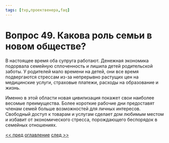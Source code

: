 ```yaml
---
tags: [tvp,проектвенера,faq]
---
```

# Вопрос 49. Какова роль семьи в новом обществе?

В настоящее время оба супруга работают. Денежная экономика подорвала семейную сплоченность и лишила детей родительской заботы. У родителей мало времени на детей, они все время подвергаются стрессам из-за непрерывно растущих цен на медицинские услуги, страховые платежи, расходы на образование и жизнь.

Именно в этой области новая цивилизация покажет свои наиболее весомые преимущества. Более короткие рабочие дни предоставят членам семей больше возможностей для личных интересов. Свободный доступ к товарам и услугам сделает дом любимым местом и избавит от экономического стресса, порождающего беспорядок в семейных отношениях.

[<< пред](Вопрос%2048.%20Каким%20образом%20будет%20осуществляться%20справедливое%20распределение%20ресурсов.md) [оглавление](FAQ%20%D0%BF%D0%BE%20%D0%BF%D1%80%D0%BE%D0%B5%D0%BA%D1%82%D1%83%20%C2%AB%D0%92%D0%B5%D0%BD%D0%B5%D1%80%D0%B0%C2%BB.md) [след >>](Вопрос%2050.%20Будет%20ли%20человек%20счастливее%20в%20таком%20обществе.md)
